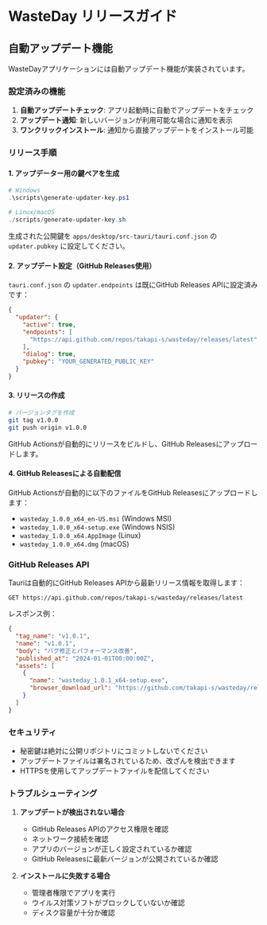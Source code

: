 # WasteDay リリースガイド

## 自動アップデート機能

WasteDayアプリケーションには自動アップデート機能が実装されています。

### 設定済みの機能

1. **自動アップデートチェック**: アプリ起動時に自動でアップデートをチェック
2. **アップデート通知**: 新しいバージョンが利用可能な場合に通知を表示
3. **ワンクリックインストール**: 通知から直接アップデートをインストール可能

### リリース手順

#### 1. アップデーター用の鍵ペアを生成

```powershell
# Windows
.\scripts\generate-updater-key.ps1

# Linux/macOS
./scripts/generate-updater-key.sh
```

生成された公開鍵を `apps/desktop/src-tauri/tauri.conf.json` の `updater.pubkey` に設定してください。

#### 2. アップデート設定（GitHub Releases使用）

`tauri.conf.json` の `updater.endpoints` は既にGitHub Releases APIに設定済みです：

```json
{
  "updater": {
    "active": true,
    "endpoints": [
      "https://api.github.com/repos/takapi-s/wasteday/releases/latest"
    ],
    "dialog": true,
    "pubkey": "YOUR_GENERATED_PUBLIC_KEY"
  }
}
```

#### 3. リリースの作成

```bash
# バージョンタグを作成
git tag v1.0.0
git push origin v1.0.0
```

GitHub Actionsが自動的にリリースをビルドし、GitHub Releasesにアップロードします。

#### 4. GitHub Releasesによる自動配信

GitHub Actionsが自動的に以下のファイルをGitHub Releasesにアップロードします：

- `wasteday_1.0.0_x64_en-US.msi` (Windows MSI)
- `wasteday_1.0.0_x64-setup.exe` (Windows NSIS)
- `wasteday_1.0.0_x64.AppImage` (Linux)
- `wasteday_1.0.0_x64.dmg` (macOS)

### GitHub Releases API

Tauriは自動的にGitHub Releases APIから最新リリース情報を取得します：

```
GET https://api.github.com/repos/takapi-s/wasteday/releases/latest
```

レスポンス例：
```json
{
  "tag_name": "v1.0.1",
  "name": "v1.0.1",
  "body": "バグ修正とパフォーマンス改善",
  "published_at": "2024-01-01T00:00:00Z",
  "assets": [
    {
      "name": "wasteday_1.0.1_x64-setup.exe",
      "browser_download_url": "https://github.com/takapi-s/wasteday/releases/download/v1.0.1/wasteday_1.0.1_x64-setup.exe"
    }
  ]
}
```

### セキュリティ

- 秘密鍵は絶対に公開リポジトリにコミットしないでください
- アップデートファイルは署名されているため、改ざんを検出できます
- HTTPSを使用してアップデートファイルを配信してください

### トラブルシューティング

1. **アップデートが検出されない場合**
   - GitHub Releases APIのアクセス権限を確認
   - ネットワーク接続を確認
   - アプリのバージョンが正しく設定されているか確認
   - GitHub Releasesに最新バージョンが公開されているか確認

2. **インストールに失敗する場合**
   - 管理者権限でアプリを実行
   - ウイルス対策ソフトがブロックしていないか確認
   - ディスク容量が十分か確認
